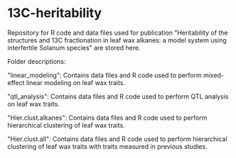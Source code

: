 # 13C-heritability
Repository for R code and data files used for publication "Heritability of the structures and 13C fractionation in leaf wax alkanes: a model system using interfertile Solanum species" are stored here.

Folder descriptions:

"linear_modeling": Contains data files and R code used to perform mixed-effect linear modeling on leaf wax traits.

"qtl_analysis": Contains data files and R code used to perform QTL analysis on leaf wax traits.

"Hier.clust.alkanes": Contains data files and R code used to perform hierarchical clustering of leaf wax traits.

"Hier.clust.all": Contains data files and R code used to perform hierarchical clustering of leaf wax traits with traits measured in previous studies.

